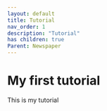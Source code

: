 ```yaml
---
layout: default
title: Tutorial
nav_order: 1
description: "Tutorial"
has children: true
Parent: Newspaper
---
```


# My first tutorial 
This is my tutorial